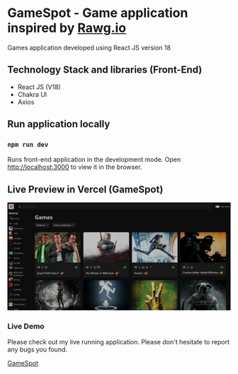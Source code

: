 # GameSpot - Game application inspired by [Rawg.io](https://rawg.io/)

Games application developed using React JS version 18

## Technology Stack and libraries (Front-End)

- React JS (V18)
- Chakra UI
- Axios

## Run application locally

### `npm run dev`

Runs front-end application in the development mode.
Open [http://localhost:3000](http://localhost:3000) to view it in the browser.

## Live Preview in Vercel (GameSpot)

![GameSpot](https://raw.githubusercontent.com/SubashRandika/game-spot/main/GameSpot_Live_Preview.PNG)

### Live Demo

Please check out my live running application. Please don't hesitate to report any bugs you found.

[GameSpot](https://game-spot-lac.vercel.app/)
